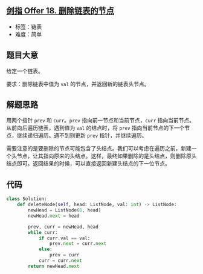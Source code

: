 ## [剑指 Offer 18. 删除链表的节点](https://leetcode-cn.com/problems/shan-chu-lian-biao-de-jie-dian-lcof/)

- 标签：链表
- 难度：简单

## 题目大意

给定一个链表。

要求：删除链表中值为 `val` 的节点，并返回新的链表头节点。

## 解题思路

用两个指针 `prev` 和 `curr`。`prev` 指向前一节点和当前节点，`curr` 指向当前节点。从前向后遍历链表，遇到值为 `val` 的结点时，将 `prev` 指向当前节点的下一个节点，继续递归遍历。遇不到则更新 `prev` 指针，并继续遍历。

需要注意的是要删除的节点可能包含了头结点。我们可以考虑在遍历之前，新建一个头节点，让其指向原来的头结点。这样，最终如果删除的是头结点，则删除原头结点即可。返回结果的时候，可以直接返回新建头结点的下一位节点。

## 代码

```Python
class Solution:
    def deleteNode(self, head: ListNode, val: int) -> ListNode:
        newHead = ListNode(0, head)
        newHead.next = head

        prev, curr = newHead, head
        while curr:
            if curr.val == val:
                prev.next = curr.next
            else:
                prev = curr
            curr = curr.next
        return newHead.next
```

